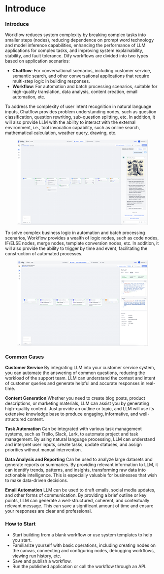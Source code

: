 # Introduce

### Introduce

Workflow reduces system complexity by breaking complex tasks into smaller steps (nodes), reducing dependence on prompt word technology and model inference capabilities, enhancing the performance of LLM applications for complex tasks, and improving system explainability, stability, and fault tolerance. Dify workflows are divided into two types based on application scenarios:

* **Chatflow**: For conversational scenarios, including customer service, semantic search, and other conversational applications that require multi-step logic in building responses.
* **Workflow**: For automation and batch processing scenarios, suitable for high-quality translation, data analysis, content creation, email automation, etc.

To address the complexity of user intent recognition in natural language inputs, Chatflow provides problem understanding nodes, such as question classification, question rewriting, sub-question splitting, etc. In addition, it will also provide LLM with the ability to interact with the external environment, i.e., tool invocation capability, such as online search, mathematical calculation, weather query, drawing, etc.

<figure><img src="../../.gitbook/assets/image.png" alt=""><figcaption></figcaption></figure>

To solve complex business logic in automation and batch processing scenarios, Workflow provides a wealth of logic nodes, such as code nodes, IF/ELSE nodes, merge nodes, template conversion nodes, etc. In addition, it will also provide the ability to trigger by time and event, facilitating the construction of automated processes.

<figure><img src="../../.gitbook/assets/image (2).png" alt=""><figcaption></figcaption></figure>

### Common Cases

**Customer Service** By integrating LLM into your customer service system, you can automate the answering of common questions, reducing the workload of the support team. LLM can understand the context and intent of customer queries and generate helpful and accurate responses in real-time.

**Content Generation** Whether you need to create blog posts, product descriptions, or marketing materials, LLM can assist you by generating high-quality content. Just provide an outline or topic, and LLM will use its extensive knowledge base to produce engaging, informative, and well-structured content.

**Task Automation** Can be integrated with various task management systems, such as Trello, Slack, Lark, to automate project and task management. By using natural language processing, LLM can understand and interpret user inputs, create tasks, update statuses, and assign priorities without manual intervention.

**Data Analysis and Reporting** Can be used to analyze large datasets and generate reports or summaries. By providing relevant information to LLM, it can identify trends, patterns, and insights, transforming raw data into actionable intelligence. This is especially valuable for businesses that wish to make data-driven decisions.

**Email Automation** LLM can be used to draft emails, social media updates, and other forms of communication. By providing a brief outline or key points, LLM can generate a well-structured, coherent, and contextually relevant message. This can save a significant amount of time and ensure your responses are clear and professional.

### How to Start

* Start building from a blank workflow or use system templates to help you start.
* Familiarize yourself with basic operations, including creating nodes on the canvas, connecting and configuring nodes, debugging workflows, viewing run history, etc.
* Save and publish a workflow.
* Run the published application or call the workflow through an API.
